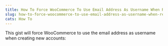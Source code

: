 ```yaml
---
title: How To Force WooCommerce To Use Email Address As Username When Registering a New Account
slug: how-to-force-woocommerce-to-use-email-address-as-username-when-registering-a-new-account
cats: How To
---
```


 This gist will force WooCommerce to use the email address as username when creating new accounts:

<script src="https://gist.github.com/clifgriffin/697d99bc221739e67065cc953cbb70f7.js" type="text/javascript"></script>